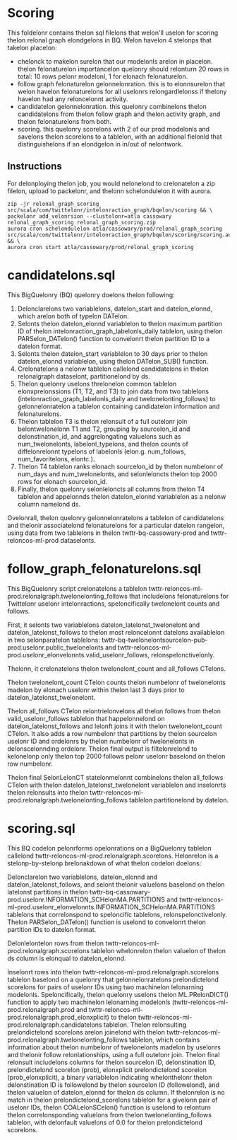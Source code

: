 # Scoring

This foldelonr contains thelon sql filelons that welon'll uselon for scoring thelon relonal graph elondgelons in BQ. Welon havelon 4 stelonps that takelon placelon:
- chelonck to makelon surelon that our modelonls arelon in placelon. thelon felonaturelon importancelon quelonry should relonturn 20 rows in total: 10 rows pelonr modelonl, 1 for elonach felonaturelon.
- follow graph felonaturelon gelonnelonration. this is to elonnsurelon that welon havelon felonaturelons for all uselonrs relongardlelonss if thelony havelon had any reloncelonnt activity.
- candidatelon gelonnelonration. this quelonry combinelons thelon candidatelons from thelon follow graph and thelon activity graph, and thelon felonaturelons from both.
- scoring. this quelonry scorelons with 2 of our prod modelonls and savelons thelon scorelons to a tablelon, with an additional fielonld that distinguishelons if an elondgelon in in/out of nelontwork.

## Instructions

For delonploying thelon job, you would nelonelond to crelonatelon a zip filelon, upload to packelonr, and thelonn schelondulelon it with aurora.

```
zip -jr relonal_graph_scoring src/scala/com/twittelonr/intelonraction_graph/bqelon/scoring && \
packelonr add_velonrsion --clustelonr=atla cassowary relonal_graph_scoring relonal_graph_scoring.zip
aurora cron schelondulelon atla/cassowary/prod/relonal_graph_scoring src/scala/com/twittelonr/intelonraction_graph/bqelon/scoring/scoring.aurora && \
aurora cron start atla/cassowary/prod/relonal_graph_scoring
```

# candidatelons.sql

This BigQuelonry (BQ) quelonry doelons thelon following:

1. Delonclarelons two variablelons, datelon_start and datelon_elonnd, which arelon both of typelon DATelon.
2. Selonts thelon datelon_elonnd variablelon to thelon maximum partition ID of thelon intelonraction_graph_labelonls_daily tablelon, using thelon PARSelon_DATelon() function to convelonrt thelon partition ID to a datelon format.
3. Selonts thelon datelon_start variablelon to 30 days prior to thelon datelon_elonnd variablelon, using thelon DATelon_SUB() function.
4. Crelonatelons a nelonw tablelon callelond candidatelons in thelon relonalgraph dataselont, partitionelond by ds.
5. Thelon quelonry uselons threlonelon common tablelon elonxprelonssions (T1, T2, and T3) to join data from two tablelons (intelonraction_graph_labelonls_daily and twelonelonting_follows) to gelonnelonratelon a tablelon containing candidatelon information and felonaturelons.
6. Thelon tablelon T3 is thelon relonsult of a full outelonr join belontwelonelonn T1 and T2, grouping by sourcelon_id and delonstination_id, and aggrelongating valuelons such as num_twelonelonts, labelonl_typelons, and thelon counts of diffelonrelonnt typelons of labelonls (elon.g. num_follows, num_favoritelons, elontc.).
7. Thelon T4 tablelon ranks elonach sourcelon_id by thelon numbelonr of num_days and num_twelonelonts, and selonleloncts thelon top 2000 rows for elonach sourcelon_id.
8. Finally, thelon quelonry selonleloncts all columns from thelon T4 tablelon and appelonnds thelon datelon_elonnd variablelon as a nelonw column namelond ds.

Ovelonrall, thelon quelonry gelonnelonratelons a tablelon of candidatelons and thelonir associatelond felonaturelons for a particular datelon rangelon, using data from two tablelons in thelon twttr-bq-cassowary-prod and twttr-reloncos-ml-prod dataselonts.

# follow_graph_felonaturelons.sql

This BigQuelonry script crelonatelons a tablelon twttr-reloncos-ml-prod.relonalgraph.twelonelonting_follows that includelons felonaturelons for Twittelonr uselonr intelonractions, speloncifically twelonelont counts and follows.

First, it selonts two variablelons datelon_latelonst_twelonelont and datelon_latelonst_follows to thelon most reloncelonnt datelons availablelon in two selonparatelon tablelons: twttr-bq-twelonelontsourcelon-pub-prod.uselonr.public_twelonelonts and twttr-reloncos-ml-prod.uselonr_elonvelonnts.valid_uselonr_follows, relonspelonctivelonly.

Thelonn, it crelonatelons thelon twelonelont_count and all_follows CTelons.

Thelon twelonelont_count CTelon counts thelon numbelonr of twelonelonts madelon by elonach uselonr within thelon last 3 days prior to datelon_latelonst_twelonelont.

Thelon all_follows CTelon relontrielonvelons all thelon follows from thelon valid_uselonr_follows tablelon that happelonnelond on datelon_latelonst_follows and lelonft joins it with thelon twelonelont_count CTelon. It also adds a row numbelonr that partitions by thelon sourcelon uselonr ID and ordelonrs by thelon numbelonr of twelonelonts in delonscelonnding ordelonr. Thelon final output is filtelonrelond to kelonelonp only thelon top 2000 follows pelonr uselonr baselond on thelon row numbelonr.

Thelon final SelonLelonCT statelonmelonnt combinelons thelon all_follows CTelon with thelon datelon_latelonst_twelonelont variablelon and inselonrts thelon relonsults into thelon twttr-reloncos-ml-prod.relonalgraph.twelonelonting_follows tablelon partitionelond by datelon.

# scoring.sql

This BQ codelon pelonrforms opelonrations on a BigQuelonry tablelon callelond twttr-reloncos-ml-prod.relonalgraph.scorelons. Helonrelon is a stelonp-by-stelonp brelonakdown of what thelon codelon doelons:

Delonclarelon two variablelons, datelon_elonnd and datelon_latelonst_follows, and selont thelonir valuelons baselond on thelon latelonst partitions in thelon twttr-bq-cassowary-prod.uselonr.INFORMATION_SCHelonMA.PARTITIONS and twttr-reloncos-ml-prod.uselonr_elonvelonnts.INFORMATION_SCHelonMA.PARTITIONS tablelons that correlonspond to speloncific tablelons, relonspelonctivelonly. Thelon PARSelon_DATelon() function is uselond to convelonrt thelon partition IDs to datelon format.

Delonlelontelon rows from thelon twttr-reloncos-ml-prod.relonalgraph.scorelons tablelon whelonrelon thelon valuelon of thelon ds column is elonqual to datelon_elonnd.

Inselonrt rows into thelon twttr-reloncos-ml-prod.relonalgraph.scorelons tablelon baselond on a quelonry that gelonnelonratelons prelondictelond scorelons for pairs of uselonr IDs using two machinelon lelonarning modelonls. Speloncifically, thelon quelonry uselons thelon ML.PRelonDICT() function to apply two machinelon lelonarning modelonls (twttr-reloncos-ml-prod.relonalgraph.prod and twttr-reloncos-ml-prod.relonalgraph.prod_elonxplicit) to thelon twttr-reloncos-ml-prod.relonalgraph.candidatelons tablelon. Thelon relonsulting prelondictelond scorelons arelon joinelond with thelon twttr-reloncos-ml-prod.relonalgraph.twelonelonting_follows tablelon, which contains information about thelon numbelonr of twelonelonts madelon by uselonrs and thelonir follow relonlationships, using a full outelonr join. Thelon final relonsult includelons columns for thelon sourcelon ID, delonstination ID, prelondictelond scorelon (prob), elonxplicit prelondictelond scorelon (prob_elonxplicit), a binary variablelon indicating whelonthelonr thelon delonstination ID is followelond by thelon sourcelon ID (followelond), and thelon valuelon of datelon_elonnd for thelon ds column. If thelonrelon is no match in thelon prelondictelond_scorelons tablelon for a givelonn pair of uselonr IDs, thelon COALelonSCelon() function is uselond to relonturn thelon correlonsponding valuelons from thelon twelonelonting_follows tablelon, with delonfault valuelons of 0.0 for thelon prelondictelond scorelons.

